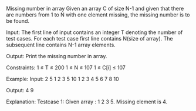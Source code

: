 Missing number in array 
Given an array C of size N-1 and given that there are numbers from 1 to N with one element missing, the missing number is to be found.

Input:
The first line of input contains an integer T denoting the number of test cases. For each test case first line contains N(size of array). The subsequent line contains N-1 array elements.

Output:
Print the missing number in array.

Constraints:
1 ≤ T ≤ 200
1 ≤ N ≤ 107
1 ≤ C[i] ≤ 107

Example:
Input:
2
5
1 2 3 5
10
1 2 3 4 5 6 7 8 10

Output:
4
9

Explanation:
Testcase 1: Given array : 1 2 3 5. Missing element is 4.